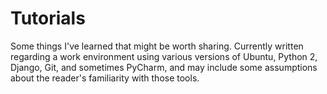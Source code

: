 Tutorials
=========

Some things I've learned that might be worth sharing. Currently written regarding a work environment using various versions of Ubuntu, Python 2, Django, Git, and sometimes PyCharm, and may include some assumptions about the reader's familiarity with those tools.
